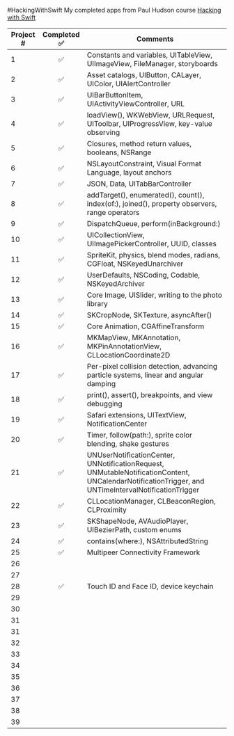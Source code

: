 #HackingWithSwift
My completed apps from Paul Hudson course [Hacking with Swift](https://github.com/twostraws/HackingWithSwift)





| Project #  | Completed  ✅ | Comments  |
|---|:-:|---|
| 1  | ✅ | Constants and variables, UITableView, UIImageView, FileManager, storyboards  |
| 2  | ✅ | Asset catalogs, UIButton, CALayer, UIColor, UIAlertController  |
| 3  | ✅ | UIBarButtonItem, UIActivityViewController, URL  |
| 4  | ✅ | loadView(), WKWebView, URLRequest, UIToolbar, UIProgressView, key-value observing  |
| 5  | ✅ | Closures, method return values, booleans, NSRange  |
| 6  | ✅ | NSLayoutConstraint, Visual Format Language, layout anchors  |
| 7  | ✅ | JSON, Data, UITabBarController  |
| 8  | ✅ | addTarget(), enumerated(), count(), index(of:), joined(), property observers, range operators  |
| 9  | ✅ | DispatchQueue, perform(inBackground:) |
| 10  | ✅ | UICollectionView, UIImagePickerController, UUID, classes  |
| 11  | ✅ | SpriteKit, physics, blend modes, radians, CGFloat, NSKeyedUnarchiver  |
| 12  | ✅ | UserDefaults, NSCoding, Codable, NSKeyedArchiver |
| 13  | ✅ | Core Image, UISlider, writing to the photo library  |
| 14  | ✅ | SKCropNode, SKTexture, asyncAfter()  |
| 15  | ✅ | Core Animation, CGAffineTransform  |
| 16  | ✅ | MKMapView, MKAnnotation, MKPinAnnotationView, CLLocationCoordinate2D  |
| 17  | ✅ | Per-pixel collision detection, advancing particle systems, linear and angular damping  |
| 18  | ✅ | print(), assert(), breakpoints, and view debugging  |
| 19  | ✅ | Safari extensions, UITextView, NotificationCenter  |
| 20  | ✅ | Timer, follow(path:), sprite color blending, shake gestures  |
| 21  | ✅ | UNUserNotificationCenter, UNNotificationRequest, UNMutableNotificationContent, UNCalendarNotificationTrigger, and UNTimeIntervalNotificationTrigger  |
| 22  | ✅ | CLLocationManager, CLBeaconRegion, CLProximity  |
| 23  | ✅ | SKShapeNode, AVAudioPlayer, UIBezierPath, custom enums  |
| 24  | ✅ | contains(where:), NSAttributedString  |
| 25  | ✅ | Multipeer Connectivity Framework  |
| 26  |    |   |
| 27  |    |   |
| 28  | ✅ | Touch ID and Face ID, device keychain  |
| 29  |  |   |
| 30  |   |   |
| 31  |   |   |
| 31  |   |   |
| 32  |   |   |
| 33  |   |   |
| 34  |   |   |
| 35  |   |   |
| 36  |   |   |
| 37  |   |   |
| 38  |   |   |
| 39  |   |   |
